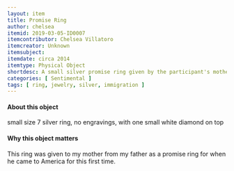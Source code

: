 ```yaml
---
layout: item
title: Promise Ring
author: chelsea
itemid: 2019-03-05-ID0007
itemcontributor: Chelsea Villatoro
itemcreator: Unknown
itemsubject: 
itemdate: circa 2014
itemtype: Physical Object
shortdesc: A small silver promise ring given by the participant's mother to the participant's father on leaving for America.
categories: [ Sentimental ]
tags: [ ring, jewelry, silver, immigration ]
---
```


#### About this object

small size 7 silver ring, no engravings, with one small white diamond on top

#### Why this object matters

This ring was given to my mother from my father as a promise ring for when he came to America for this first time. 
